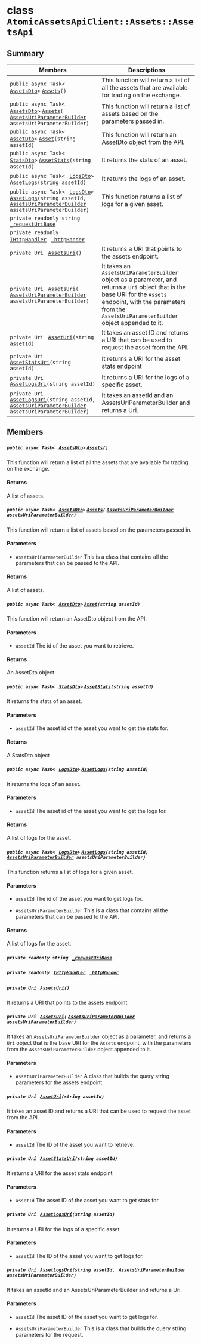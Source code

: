 # class `AtomicAssetsApiClient::Assets::AssetsApi` 

## Summary

 Members                                | Descriptions                                
----------------------------------------|---------------------------------------------
`public async Task< ` [`AssetsDto`](AtomicAssetsApiClient--Assets--AssetsDto.md)` > ` [`Assets`](#class_atomic_assets_api_client_1_1_assets_1_1_assets_api_1a8a565ae05b3153f229a850676468d101)`()` | This function will return a list of all the assets that are available for trading on the exchange.
`public async Task< ` [`AssetsDto`](AtomicAssetsApiClient--Assets--AssetsDto.md)` > ` [`Assets`](#class_atomic_assets_api_client_1_1_assets_1_1_assets_api_1a7aefb1b21af75f4cb9eae25c1231fc2d)`(` [`AssetsUriParameterBuilder`](AtomicAssetsApiClient--Assets--AssetsUriParameterBuilder.md)` assetsUriParameterBuilder)` | This function will return a list of assets based on the parameters passed in.
`public async Task< ` [`AssetDto`](AtomicAssetsApiClient--Assets--AssetDto.md)` > ` [`Asset`](#class_atomic_assets_api_client_1_1_assets_1_1_assets_api_1ae65e7033ede94933f713c7bdf5a26289)`(string assetId)` | This function will return an AssetDto object from the API.
`public async Task< ` [`StatsDto`](AtomicAssetsApiClient--StatsDto.md)` > ` [`AssetStats`](#class_atomic_assets_api_client_1_1_assets_1_1_assets_api_1a24fdc6b752898e5b0111b16318f1420b)`(string assetId)` | It returns the stats of an asset.
`public async Task< ` [`LogsDto`](AtomicAssetsApiClient--LogsDto.md)` > ` [`AssetLogs`](#class_atomic_assets_api_client_1_1_assets_1_1_assets_api_1aee8b27d61b49621495588026437ea85c)`(string assetId)` | It returns the logs of an asset.
`public async Task< ` [`LogsDto`](AtomicAssetsApiClient--LogsDto.md)` > ` [`AssetLogs`](#class_atomic_assets_api_client_1_1_assets_1_1_assets_api_1a319ab1a97d1ed3c0485190b0214a6fc3)`(string assetId, ` [`AssetsUriParameterBuilder`](AtomicAssetsApiClient--Assets--AssetsUriParameterBuilder.md)` assetsUriParameterBuilder)` | This function returns a list of logs for a given asset.
`private readonly string ` [`_requestUriBase`](#class_atomic_assets_api_client_1_1_assets_1_1_assets_api_1a1854c4909a1013a684af16fb52e8a387) | 
`private readonly ` [`IHttpHandler`](AtomicAssetsApiClient.md)` ` [`_httpHander`](#class_atomic_assets_api_client_1_1_assets_1_1_assets_api_1a9d6aefe5d22f75d6325426f4e58efe7a) | 
`private Uri ` [`AssetsUri`](#class_atomic_assets_api_client_1_1_assets_1_1_assets_api_1ae492984f10f05c5b2c55dff3eeac11c1)`()` | It returns a URI that points to the assets endpoint.
`private Uri ` [`AssetsUri`](#class_atomic_assets_api_client_1_1_assets_1_1_assets_api_1af05b4c0efc0e0c3c29cfe110a2db404f)`(` [`AssetsUriParameterBuilder`](AtomicAssetsApiClient--Assets--AssetsUriParameterBuilder.md)` assetsUriParameterBuilder)` | It takes an `AssetsUriParameterBuilder` object as a parameter, and returns a `Uri` object that is the base URI for the `Assets` endpoint, with the parameters from the `AssetsUriParameterBuilder` object appended to it.
`private Uri ` [`AssetUri`](#class_atomic_assets_api_client_1_1_assets_1_1_assets_api_1aad28b71538e9bb09f0d021d107cb77ad)`(string assetId)` | It takes an asset ID and returns a URI that can be used to request the asset from the API.
`private Uri ` [`AssetStatsUri`](#class_atomic_assets_api_client_1_1_assets_1_1_assets_api_1a42f959437e709f64ce97e7a7c8c02466)`(string assetId)` | It returns a URI for the asset stats endpoint
`private Uri ` [`AssetLogsUri`](#class_atomic_assets_api_client_1_1_assets_1_1_assets_api_1ac8295373df37326f5ccd5a9511ed9e2e)`(string assetId)` | It returns a URI for the logs of a specific asset.
`private Uri ` [`AssetLogsUri`](#class_atomic_assets_api_client_1_1_assets_1_1_assets_api_1ac05cfb4a5ff1c123d460a6999935c0cc)`(string assetId, ` [`AssetsUriParameterBuilder`](AtomicAssetsApiClient--Assets--AssetsUriParameterBuilder.md)` assetsUriParameterBuilder)` | It takes an assetId and an AssetsUriParameterBuilder and returns a Uri.

## Members

##### `public async Task< ` [`AssetsDto`](AtomicAssetsApiClient--Assets--AssetsDto.md)` > ` [`Assets`](#class_atomic_assets_api_client_1_1_assets_1_1_assets_api_1a8a565ae05b3153f229a850676468d101)`()` 

This function will return a list of all the assets that are available for trading on the exchange.

#### Returns
A list of assets.

##### `public async Task< ` [`AssetsDto`](AtomicAssetsApiClient--Assets--AssetsDto.md)` > ` [`Assets`](#class_atomic_assets_api_client_1_1_assets_1_1_assets_api_1a7aefb1b21af75f4cb9eae25c1231fc2d)`(` [`AssetsUriParameterBuilder`](AtomicAssetsApiClient--Assets--AssetsUriParameterBuilder.md)` assetsUriParameterBuilder)` 

This function will return a list of assets based on the parameters passed in.

#### Parameters
* `AssetsUriParameterBuilder` This is a class that contains all the parameters that can be passed to the API.

#### Returns
A list of assets.

##### `public async Task< ` [`AssetDto`](AtomicAssetsApiClient--Assets--AssetDto.md)` > ` [`Asset`](#class_atomic_assets_api_client_1_1_assets_1_1_assets_api_1ae65e7033ede94933f713c7bdf5a26289)`(string assetId)` 

This function will return an AssetDto object from the API.

#### Parameters
* `assetId` The id of the asset you want to retrieve.

#### Returns
An AssetDto object

##### `public async Task< ` [`StatsDto`](AtomicAssetsApiClient--StatsDto.md)` > ` [`AssetStats`](#class_atomic_assets_api_client_1_1_assets_1_1_assets_api_1a24fdc6b752898e5b0111b16318f1420b)`(string assetId)` 

It returns the stats of an asset.

#### Parameters
* `assetId` The asset id of the asset you want to get the stats for.

#### Returns
A StatsDto object

##### `public async Task< ` [`LogsDto`](AtomicAssetsApiClient--LogsDto.md)` > ` [`AssetLogs`](#class_atomic_assets_api_client_1_1_assets_1_1_assets_api_1aee8b27d61b49621495588026437ea85c)`(string assetId)` 

It returns the logs of an asset.

#### Parameters
* `assetId` The asset id of the asset you want to get the logs for.

#### Returns
A list of logs for the asset.

##### `public async Task< ` [`LogsDto`](AtomicAssetsApiClient--LogsDto.md)` > ` [`AssetLogs`](#class_atomic_assets_api_client_1_1_assets_1_1_assets_api_1a319ab1a97d1ed3c0485190b0214a6fc3)`(string assetId, ` [`AssetsUriParameterBuilder`](AtomicAssetsApiClient--Assets--AssetsUriParameterBuilder.md)` assetsUriParameterBuilder)` 

This function returns a list of logs for a given asset.

#### Parameters
* `assetId` The id of the asset you want to get logs for.

* `AssetsUriParameterBuilder` This is a class that contains all the parameters that can be passed to the API.

#### Returns
A list of logs for the asset.

##### `private readonly string ` [`_requestUriBase`](#class_atomic_assets_api_client_1_1_assets_1_1_assets_api_1a1854c4909a1013a684af16fb52e8a387) 

##### `private readonly ` [`IHttpHandler`](AtomicAssetsApiClient.md)` ` [`_httpHander`](#class_atomic_assets_api_client_1_1_assets_1_1_assets_api_1a9d6aefe5d22f75d6325426f4e58efe7a) 

##### `private Uri ` [`AssetsUri`](#class_atomic_assets_api_client_1_1_assets_1_1_assets_api_1ae492984f10f05c5b2c55dff3eeac11c1)`()` 

It returns a URI that points to the assets endpoint.

##### `private Uri ` [`AssetsUri`](#class_atomic_assets_api_client_1_1_assets_1_1_assets_api_1af05b4c0efc0e0c3c29cfe110a2db404f)`(` [`AssetsUriParameterBuilder`](AtomicAssetsApiClient--Assets--AssetsUriParameterBuilder.md)` assetsUriParameterBuilder)` 

It takes an `AssetsUriParameterBuilder` object as a parameter, and returns a `Uri` object that is the base URI for the `Assets` endpoint, with the parameters from the `AssetsUriParameterBuilder` object appended to it.

#### Parameters
* `AssetsUriParameterBuilder` A class that builds the query string parameters for the assets endpoint.

##### `private Uri ` [`AssetUri`](#class_atomic_assets_api_client_1_1_assets_1_1_assets_api_1aad28b71538e9bb09f0d021d107cb77ad)`(string assetId)` 

It takes an asset ID and returns a URI that can be used to request the asset from the API.

#### Parameters
* `assetId` The ID of the asset you want to retrieve.

##### `private Uri ` [`AssetStatsUri`](#class_atomic_assets_api_client_1_1_assets_1_1_assets_api_1a42f959437e709f64ce97e7a7c8c02466)`(string assetId)` 

It returns a URI for the asset stats endpoint

#### Parameters
* `assetId` The asset ID of the asset you want to get stats for.

##### `private Uri ` [`AssetLogsUri`](#class_atomic_assets_api_client_1_1_assets_1_1_assets_api_1ac8295373df37326f5ccd5a9511ed9e2e)`(string assetId)` 

It returns a URI for the logs of a specific asset.

#### Parameters
* `assetId` The ID of the asset you want to get logs for.

##### `private Uri ` [`AssetLogsUri`](#class_atomic_assets_api_client_1_1_assets_1_1_assets_api_1ac05cfb4a5ff1c123d460a6999935c0cc)`(string assetId, ` [`AssetsUriParameterBuilder`](AtomicAssetsApiClient--Assets--AssetsUriParameterBuilder.md)` assetsUriParameterBuilder)` 

It takes an assetId and an AssetsUriParameterBuilder and returns a Uri.

#### Parameters
* `assetId` The asset ID of the asset you want to get logs for.

* `AssetsUriParameterBuilder` This is a class that builds the query string parameters for the request.

